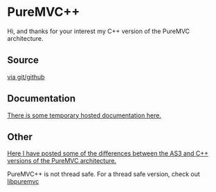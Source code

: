PureMVC++
=========
Hi, and thanks for your interest my C++ version of the PureMVC architecture. 

Source
------
[via git/github](http://github.com/efnx/PureMVC-Plus-Plus)

Documentation
-------------
[There is some temporary hosted documentation here.](http://civiliansoftware.com/pmvcpp/)

Other
-----
[Here I have posted some of the differences between the AS3 and C++ versions of the PureMVC architecture.](http://blog.efnx.com/puremvc-a-c-mvc-framework-ported-from-as3/)

PureMVC++ is not thread safe. For a thread safe version, check out [libpuremvc](http://code.google.com/p/libpuremvc/)